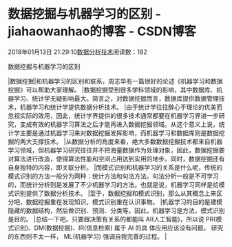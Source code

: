 
# 数据挖掘与机器学习的区别 - jiahaowanhao的博客 - CSDN博客


2018年01月13日 21:29:10[数据分析技术](https://me.csdn.net/jiahaowanhao)阅读数：182


数据挖掘与机器学习的区别

|数据挖掘|和机器学习的区别和联系，周志华有一篇很好的论述《机器学习和数据挖掘》可以帮助大家理解。
|数据挖掘受到很多学科领域的影响，其中数据库、机器学习、统计学无疑影响最大。简言之，对数据挖掘而言，数据库提供数据管理技术，机器学习和统计学提供数据分析技术。
|由于统计学往往醉心于理论的优美而忽视实际的效用，因此，统计学界提供的很多技术通常都要在机器学习界进一步研究，变成有效的机器学习算法之后才能再进入数据挖掘领域。从这个意义上说，统计学主要是通过机器学习来对数据挖掘发挥影响，而机器学习和数据库则是数据挖掘的两大支撑技术。
|从数据分析的角度来看，绝大多数数据挖掘技术都来自机器学习领域，但机器学习研究往往并不把海量数据作为处理对象，因此，数据挖掘要对算法进行改造，使得算法性能和空间占用达到实用的地步。同时，数据挖掘还有自身独特的内容，即关联分析。
|而模式识别和机器学习的关系是什么呢，传统的模式识别的方法一般分为两种：统计方法和句法方法。句法分析一般是不可学习的，而统计分析则是发展了不少机器学习的方法。也就是说，机器学习同样是给模式识别提供了数据分析技术。
|至于，数据挖掘和模式识别，那么从其概念上来区分吧，数据挖掘重在发现知识，模式识别重在认识事物。
|机器学习的目的是建模隐藏的数据结构，然后做识别、预测、分类等。因此，机器学习是方法，模式识别是目的。
|总结一下吧。只要跟决策有关系的都能叫 AI(人工智能)，所以说 PR(模式识别)、DM(数据挖掘)、IR(信息检索) 属于 AI 的具 体应用应该没有问题。 研究的东西则不太一样， ML(机器学习) 强调自我完善的过程。
|

